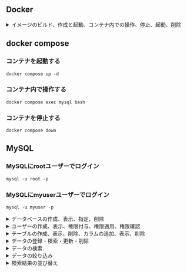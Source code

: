 ## Docker
<details>
<summary>イメージのビルド、作成と起動、コンテナ内での操作、停止、起動、削除</summary>
<p>

### イメージのビルド
``` docker build -t mysql-image .```
### コンテナの作成と起動
``` docker run --name mysql-container -d -p 3306:3306 mysql-image```
### コンテナ内での操作
```docker exec -it mysql-container bash```
### コンテナ停止
```docker stop mysql-container```
### コンテナの起動
```docker start mysql-container```
### コンテナの削除
```docker rm mysql-container```
</p>
</details>

## docker compose

### コンテナを起動する
```docker compose up -d```

### コンテナ内で操作する
```docker compose exec mysql bash```

### コンテナを停止する
```docker compose down```

## MySQL
### MySQLにrootユーザーでログイン
```mysql -u root -p```

### MySQLにmyuserユーザーでログイン
```mysql -u myuser -p```

<details>
<summary>データベースの作成、表示、指定、削除</summary>
<p>

### データベースの作成
```CREATE DATABASE database_name;```

### データベースの表示
```SHOW DATABASES;```

### データベースの指定
```USE database_name;```

### データベースの削除
```DROP DATABASE database_name;```

</p>
</details>

<details>
<summary>ユーザーの作成、表示、権限付与、権限適用、権限確認</summary>
<p>

### ユーザーの作成
```CREATE USER 'myuser'@'localhost' IDENTIFIED BY 'mypassword';```

### ユーザーの表示
```SELECT USER, HOST FROM mysql.user;```

### ユーザーに権限を付与
```GRANT ALL PRIVILEGES ON *.* TO 'myuser'@'localhost';```

### 権限のリロード
```FLUSH PRIVILEGES;```

### ユーザー権限の確認
```SHOW GRANTS FOR 'myuser'@'localhost';```

### ユーザーの削除
```DROP USER 'myuser'@'localhost';```

</p>
</details>

<details>
<summary>テーブルの作成、表示、削除、カラムの追加、表示、削除</summary>
<p>

### 指定しているデータベースの確認
```SELECT DATABASE();```

### テーブルの作成
```sql
CREATE TABLE users (
    username VARCHAR(50) NOT NULL,
    email VARCHAR(100) NOT NULL,
    age INT NOT NULL,
    gender ENUM('male', 'female', 'other') NOT NULL,
    hometown VARCHAR(100) NOT NULL,
    PRIMARY KEY (username)
);
```
### テーブルの表示
```SHOW TABLES;```

### テーブルの削除
```DROP TABLE table_name;```

### カラムの追加
```ALTER TABLE table_name ADD COLUMN column_name datatype;```

### カラムの表示
```DESCRIBE users;```

### カラムの削除
```ALTER TABLE table_name DROP COLUMN column_name;```

</p>
</details>

<details>
<summary>データの登録・検索・更新・削除</summary>
<p>

### データの登録
```INSERT INTO users (username, email, age, gender, hometown) VALUES('JohnDoe', 'hoge@example.com', 30, 'male', 'New York');```

### データの検索
```SELECT * FROM users;```

### データの更新
```UPDATE users SET age = 35 WHERE username = 'John';```

### データの削除
```DELETE FROM users;```

</p>
</details>

<details>
<summary>データの検索</summary>
<p>

### 全カラムの取得
```SELECT * FROM dept_manager;```

### カラムの選択
```SELECT emp_no FROM dept_manager;```

### カラム名の別名
```SELECT emp_no AS employee_no FROM dept_manager;```

### 重複行の削除
```SELECT DISTINCT dept_no FROM dept_manager;```

</p>
</details>

<details>
<summary>データの絞り込み</summary>
<p>

### 指定した行数のみ取得
```SELECT * FROM employees LIMIT 10;```

### 等しいデータの絞り込み
```SELECT * FROM employees WHERE gender = 'F' LIMIT 10;```

### 等しくないデータの絞り込み
```SELECT * FROM employees WHERE gender != 'F' LIMIT 10;```

### より大きいデータの絞り込み
```SELECT * FROM employees WHERE birth_date > '1960-01-01' LIMIT 10;```

### あいまいな条件の絞り込み
 ```SELECT * FROM employees WHERE first_name LIKE '%vi%' LIMIT 10;```

### 特定の範囲の絞り込み
```SELECT * FROM employees WHERE birth_date BETWEEN '1960-01-01' AND '1960-01-31' LIMIT 10;```

### かつ
```SELECT * FROM employees WHERE first_name = 'Mary' AND gender = 'F';```

### または
``` SELECT * FROM employees WHERE first_name = 'Mary' OR last_name = 'Peck' LIMIT 10;```

### 含まれる
```SELECT * FROM employees WHERE emp_no IN (10011, 10021, 10031);```

### 従業員番号
```SELECT first_name, last_name FROM employees WHERE emp_no = 20000;```

### 誕生日
```SELECT * FROM employees WHERE birth_date LIKE '1959-01-%';```

</p>
</details>


<details>
<summary>検索結果の並び替え</summary>
<p>

### 昇順の並び替え
```SELECT * FROM employees ORDER BY birth_date ASC LIMIT 10;```

### 降順の並び替え
```SELECT * FROM employees ORDER BY birth_date DESC LIMIT 10;```

### 複数条件の並び替え
```SELECT * FROM employees ORDER BY birth_date DESC, hire_date DESC LIMIT 30;```

</p>
</details>